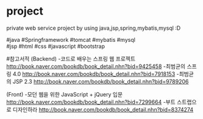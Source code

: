 # project
private web service project by using java,jsp,spring,mybatis,mysql :D

#java #Springframework #tomcat 
#mybatis #mysql  
#jsp #html #css #javascript #bootstrap 
 

#참고서적
(Backend)
-코드로 배우는 스프링 웹 프로젝트
http://book.naver.com/bookdb/book_detail.nhn?bid=9425458 
-최범균의 스프링 4.0
http://book.naver.com/bookdb/book_detail.nhn?bid=7918153
-최범균의 JSP 2.3
http://book.naver.com/bookdb/book_detail.nhn?bid=9789206

(Front)
-모던 웹을 위한 JavaScript + jQuery 입문
http://book.naver.com/bookdb/book_detail.nhn?bid=7299664
-부트 스트랩으로 디자인하라
http://book.naver.com/bookdb/book_detail.nhn?bid=8374274
